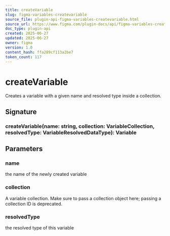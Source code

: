```yaml
---
title: createVariable
slug: figma-variables-createvariable
source_file: plugin-api-figma-variables-createvariable.html
source_url: https://www.figma.com/plugin-docs/api/figma-variables-createvariable/
doc_type: plugin-api
created: 2025-06-27
updated: 2025-06-27
owner: figma
version: 1.0
content_hash: ffa289cf113a2be7
token_count: 117
---
```

# createVariable

Creates a variable with a given name and resolved type inside a collection.

## Signature

### createVariable(name: string, collection: VariableCollection, resolvedType: VariableResolvedDataType): Variable

## Parameters

### name

the name of the newly created variable

### collection

A variable collection. Make sure to pass a collection object here; passing a collection ID is deprecated.

### resolvedType

the resolved type of this variable